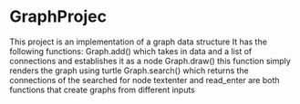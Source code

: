 # GraphProjec
This project is an implementation of a graph data structure
It has the following functions:
  Graph.add() which takes in data and a list of connections and establishes it as a node
  Graph.draw() this function simply renders the graph using turtle
  Graph.search() which returns the connections of the searched for node
  textenter and read_enter are both functions that create graphs from different inputs
